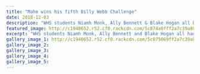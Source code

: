 ```yaml
---
title: "Mahe wins his fifth Billy Webb Challenge"
date: 2018-12-03
description: "WHS students Niamh Monk, Ally Bennett & Blake Hogan all had fantastic results at the Billy Webb Challenge event..."
featured_image: http://c1940652.r52.cf0.rackcdn.com/5c074a0fff2a7c39a8000f86/Billy-webb-chronicle-3-dec.jpg
excerpt: "WHS students Niamh Monk, Ally Bennett and Blake Hogan all had fantastic results in their races at the Billy Webb Challenge event on the Whanganui River."
gallery_image_1: http://c1940652.r52.cf0.rackcdn.com/5c075069ff2a7c39a8000f88/Billy-Webb-chron-3-dec.jpg
gallery_image_2: 
gallery_image_3: 
gallery_image_4: 
gallery_image_5: 
---
```

